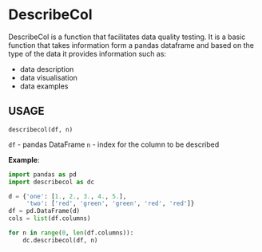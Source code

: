 # DescribeCol

DescribeCol is a function that facilitates data quality testing. It is a basic function that takes information form a pandas dataframe and based on the type of the data it provides information such as:

- data description
- data visualisation
- data examples

## USAGE

`describecol(df, n)`

`df` - pandas DataFrame
`n` - index for the column to be described



**Example**:

```python
import pandas as pd
import describecol as dc

d = {'one': [1., 2., 3., 4., 5.],
     'two': ['red', 'green', 'green', 'red', 'red']}
df = pd.DataFrame(d)
cols = list(df.columns)

for n in range(0, len(df.columns)):
    dc.describecol(df, n)
   
```

